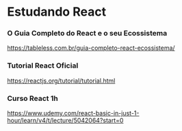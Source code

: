 # Estudando React

### O Guia Completo do React e o seu Ecossistema
https://tableless.com.br/guia-completo-react-ecossistema/

### Tutorial React Oficial
https://reactjs.org/tutorial/tutorial.html

### Curso React 1h
https://www.udemy.com/react-basic-in-just-1-hour/learn/v4/t/lecture/5042064?start=0

